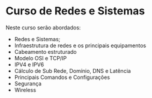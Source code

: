 # Curso de Redes e Sistemas

Neste curso serão abordados: 

- Redes e Sistemas;
- Infraestrutura de redes e os principais equipamentos
- Cabeamento estruturado
- Modelo OSI e TCP/IP
- IPV4 e IPV6
- Cálculo de Sub Rede, Domínio, DNS e Latência
- Principais Comandos e Configurações 
- Segurança
- Wireless
